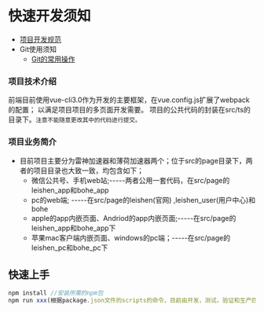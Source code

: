 # 快速开发须知
- [项目开发规范](./README.md)
- Git使用须知
  - [Git的常用操作](https://baijiahao.baidu.com/s?id=1621585587557268777&wfr=spider&for=pc)

### 项目技术介绍
前端目前使用vue-cli3.0作为开发的主要框架，在vue.config.js扩展了webpack的配置；
以满足项目项目的多页面开发需要。
项目的公共代码的封装在src/ts的目录下。`注意不能随意更改其中的代码进行提交。`
### 项目业务简介
- 目前项目主要分为雷神加速器和薄荷加速器两个；位于src的page目录下，两者的项目目录也大致一致，均包含如下；
    - 微信公共号、手机web站;-----两者公用一套代码，在src/page的leishen_app和bohe_app
    - pc的web端;         -----在src/page的leishen(官网) ,leishen_user(用户中心)和bohe
    - apple的app内嵌页面、Andriod的app内嵌页面;-----在src/page的leishen_app和bohe_app下
    - 苹果mac客户端内嵌页面、windows的pc端；-----在src/page的leishen_pc和bohe_pc下


## 快速上手
``` javascript
npm install //安装所需的npm包
npm run xxx(根据package.json文件的scripts的命令，目前由开发，测试，验证和生产四个环境)
